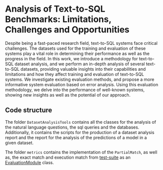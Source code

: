 # Analysis of Text-to-SQL Benchmarks: Limitations, Challenges and Opportunities

Despite being a fast-paced research field, text-to-SQL systems face critical challenges. The datasets used for the training and evaluation of these systems play a vital role in determining their performance as well as  the progress in the field. In this work, we introduce a methodology for text-to-SQL dataset analysis, and we perform an in-depth analysis of several text-to-SQL datasets, providing valuable insights into their capabilities and limitations and how they affect training and evaluation of text-to-SQL systems.  We investigate existing evaluation methods, and propose a more informative system evaluation based on error analysis. Using this evaluation methodology, we delve into the performance of well-known systems, showing new insights as well as the potential of our approach. 


## Code structure

The folder `DatasetAnalysisTools` contains all the classes for the analysis of the natural
language questions, the sql queries and the databases. Additionally, it contains the scripts
for the production of a dataset analysis report and the report for the analysis of the predictions of a
model in a given dataset.

The folder `metrics` contains the implementation of the `PartialMatch`, as well as, the exact match and
execution match from [test-suite](https://github.com/taoyds/test-suite-sql-eval) as an [EvaluationModule](https://huggingface.co/docs/evaluate/en/package_reference/main_classes#evaluate.EvaluationModule) class.